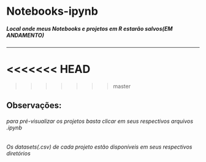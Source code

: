 # Notebooks-ipynb
##### Local onde meus Notebooks e projetos em R estarão salvos(EM ANDAMENTO)
***

<<<<<<< HEAD
=======
>>>>>>> master
## Observações:
###### para pré-visualizar os projetos basta clicar em seus respectivos arquivos .ipynb
###### Os datasets(.csv) de cada projeto estão disponíveis em seus respectivos diretórios

